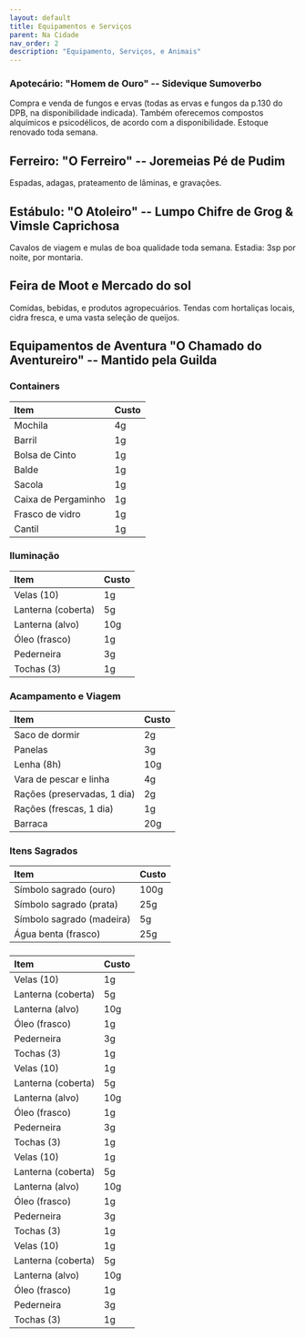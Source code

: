 ```yaml
---
layout: default
title: Equipamentos e Serviços
parent: Na Cidade
nav_order: 2
description: "Equipamento, Serviços, e Animais"
---
```


### Apotecário: "Homem de Ouro" -- Sidevique Sumoverbo

Compra e venda de fungos e ervas (todas as ervas e fungos da p.130 do DPB, na disponibilidade indicada). Também oferecemos compostos alquímicos e psicodélicos, de acordo com a disponibilidade. Estoque renovado toda semana.

## Ferreiro: "O Ferreiro" -- Joremeias Pé de Pudim

Espadas, adagas, prateamento de lâminas, e gravações.

## Estábulo: "O Atoleiro" -- Lumpo Chifre de Grog & Vimsle Caprichosa

Cavalos de viagem e mulas de boa qualidade toda semana. Estadia: 3sp por noite, por montaria.

## Feira de Moot e Mercado do sol

Comidas, bebidas, e produtos agropecuários. Tendas com hortaliças locais, cidra fresca, e uma vasta seleção de queijos.

## Equipamentos de Aventura "O Chamado do Aventureiro" -- Mantido pela Guilda

### Containers

| Item | Custo | 
| :--- | :--- |
| Mochila | 4g |
| Barril | 1g |
| Bolsa de Cinto | 1g |
| Balde | 1g |
| Sacola | 1g |
| Caixa de Pergaminho | 1g |
| Frasco de vidro | 1g |
| Cantil | 1g |

### Iluminação

| Item | Custo | 
| :--- | :--- |
| Velas (10) | 1g |
| Lanterna (coberta) | 5g |
| Lanterna (alvo) | 10g |
| Óleo (frasco) | 1g |
| Pederneira | 3g |
| Tochas (3) | 1g |

### Acampamento e Viagem

| Item | Custo | 
| :--- | :--- |
| Saco de dormir | 2g |
| Panelas | 3g |
| Lenha (8h) | 10g |
| Vara de pescar e linha | 4g |
| Rações (preservadas, 1 dia) | 2g |
| Rações (frescas, 1 dia) | 1g |
| Barraca | 20g ||

### Itens Sagrados

| Item | Custo | 
| :--- | :--- |
| Símbolo sagrado (ouro) | 100g |
| Símbolo sagrado (prata) | 25g |
| Símbolo sagrado (madeira) | 5g |
| Água benta (frasco) | 25g |

### 

| Item | Custo | 
| :--- | :--- |
| Velas (10) | 1g |
| Lanterna (coberta) | 5g |
| Lanterna (alvo) | 10g |
| Óleo (frasco) | 1g |
| Pederneira | 3g |
| Tochas (3) | 1g |
| Velas (10) | 1g |
| Lanterna (coberta) | 5g |
| Lanterna (alvo) | 10g |
| Óleo (frasco) | 1g |
| Pederneira | 3g |
| Tochas (3) | 1g |
| Velas (10) | 1g |
| Lanterna (coberta) | 5g |
| Lanterna (alvo) | 10g |
| Óleo (frasco) | 1g |
| Pederneira | 3g |
| Tochas (3) | 1g |
| Velas (10) | 1g |
| Lanterna (coberta) | 5g |
| Lanterna (alvo) | 10g |
| Óleo (frasco) | 1g |
| Pederneira | 3g |
| Tochas (3) | 1g |

